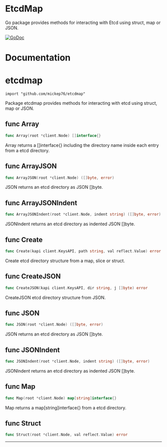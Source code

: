 # EtcdMap

Go package provides methods for interacting with Etcd using struct, map or JSON.

[![GoDoc](https://godoc.org/github.com/mickep76/etcdmap?status.svg)](https://godoc.org/github.com/mickep76/etcdmap)

# Documentation


# etcdmap
    import "github.com/mickep76/etcdmap"

Package etcdmap provides methods for interacting with etcd using struct, map or JSON.






## func Array
``` go
func Array(root *client.Node) []interface{}
```
Array returns a []interface{} including the directory name inside each entry from a etcd directory.


## func ArrayJSON
``` go
func ArrayJSON(root *client.Node) ([]byte, error)
```
JSON returns an etcd directory as JSON []byte.


## func ArrayJSONIndent
``` go
func ArrayJSONIndent(root *client.Node, indent string) ([]byte, error)
```
JSONIndent returns an etcd directory as indented JSON []byte.


## func Create
``` go
func Create(kapi client.KeysAPI, path string, val reflect.Value) error
```
Create etcd directory structure from a map, slice or struct.


## func CreateJSON
``` go
func CreateJSON(kapi client.KeysAPI, dir string, j []byte) error
```
CreateJSON etcd directory structure from JSON.


## func JSON
``` go
func JSON(root *client.Node) ([]byte, error)
```
JSON returns an etcd directory as JSON []byte.


## func JSONIndent
``` go
func JSONIndent(root *client.Node, indent string) ([]byte, error)
```
JSONIndent returns an etcd directory as indented JSON []byte.


## func Map
``` go
func Map(root *client.Node) map[string]interface{}
```
Map returns a map[string]interface{} from a etcd directory.


## func Struct
``` go
func Struct(root *client.Node, val reflect.Value) error
```








- - -
